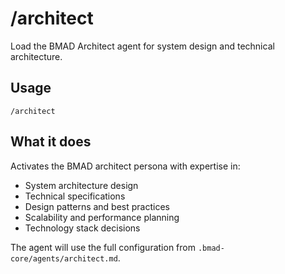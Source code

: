 # /architect

Load the BMAD Architect agent for system design and technical architecture.

## Usage
```
/architect
```

## What it does
Activates the BMAD architect persona with expertise in:
- System architecture design
- Technical specifications
- Design patterns and best practices
- Scalability and performance planning
- Technology stack decisions

The agent will use the full configuration from `.bmad-core/agents/architect.md`.